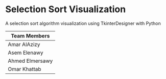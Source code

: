 # Selection Sort Visualization
A selection sort algorithm visualization using TkinterDesigner with Python

| Team Members    |
| --------------- |
| Amar AlAzizy    |
| Asem Elenawy    |
| Ahmed Elmersawy |
| Omar Khattab    |
